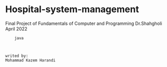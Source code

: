 # Hospital-system-management
  Final Project of Fundamentals of Computer and Programming
        Dr.Shahgholi
        April 2022

        java
        
    

    writed by:
    Mohammad Kazem Harandi

